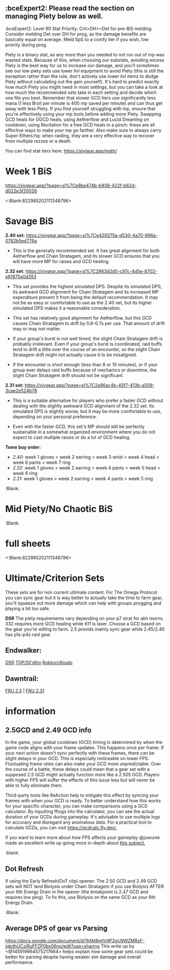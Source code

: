 ## **:bceExpert2: Please read the section on managing Piety below as well.**

:bceExpert2: Level 90 Stat Priority: Crit>DH>=Det for pre-BiS melding. Consider melding Det over DH for prog, as the damage benefits are basically equal on average. Meld SpS to a comfy tier if you wish, low priority during prog. 

Piety is a binary stat, as any more than you needed to not run out of mp was wasted stats. Because of this, when choosing our substats, avoiding excess Piety is the best way for us to increase our damage, and you'll sometimes see our low piety sets use lower ilvl equipment to avoid Piety (this is still the exception rather than the rule, don't actively use lower ilvl items to dodge Piety without calculating out the gain yourself). It's hard to predict exactly how much Piety you might need in most settings, but you can take a look at how much the recommended sets take in each setting and decide which one fits you best. Remember that slower GCD tiers use significantly less mana (1 less Broil per minute is 400 mp saved per minute) and can thus get away with less Piety. If you find yourself struggling with mp, ensure that you're effectively using your mp tools before adding more Piety. Swapping GCD heals for OGCD heals, using Aetherflow and Lucid Dreaming on cooldown, using Recitation  for a free GCD heals in a pinch: these are all effective ways to make your mp go farther. Also make sure to always carry Super-Ethers:hq: when raiding, they are a very effective way to recover from multiple rezzes or a death.

You can find stat tiers here: <https://xivgear.app/math/>


# Week 1 BiS
<https://xivgear.app/?page=sl%7Ce8be474b-b938-422f-b62d-d022e3f20026>

<:Blank:822985202111348796>
# Savage BiS

**2.40 set:** <https://xivgear.app/?page=sl%7Ce429375a-d530-4a70-996a-0782b5ed776a>
* This is the generally recommended set. It has great alignment for both Aetherflow and Chain Stratagem, and its slower GCD ensures that you will have more MP for raises and GCD healing.

**2.32 set:** <https://xivgear.app/?page=sl%7C2863d2d0-c97c-4d5e-8702-e61875a0d353>
* This set provides the highest simulated DPS. Despite its simulated DPS, its awkward GCD alignment for Chain Stratagem and its increased MP expenditure prevent it from being the default recommendation. It may not be as easy or comfortable to use as the 2.40 set, but its higher simulated DPS makes it a reasonable consideration.

* This set has relatively good alignment for Aetherflow, but this GCD causes Chain Stratagem to drift by 0.6-0.7s per use. That amount of drift may or may not matter.

* If your group's burst is not well timed, the slight Chain Stratagem drift is probably irrelevant. Even if your group's burst is coordinated, raid buffs tend to drift a little over the course of an encounter, so the slight Chain Stratagem drift might not actually cause it to be misaligned.

* If the encounter is short enough (less than 8 or 10 minutes), or if your group ever delays raid buffs because of mechanics or downtime, the slight Chain Stratagem drift should not be significant.

**2.31 set:** <https://xivgear.app/?page=sl%7C2a96ac4b-45f7-413b-a509-3cae2e524b78>
* This is a suitable alternative for players who prefer a faster GCD without dealing with the slightly awkward GCD alignment of the 2.32 set. Its simulated DPS is slightly worse, but it may be more comfortable to use, depending on your personal preference.

* Even with the faster GCD, this set's MP should still be perfectly sustainable in a somewhat organized environment where you do not expect to cast multiple raises or do a lot of GCD healing.

**Tome buy order:**
* *2.40:* week 1 gloves > week 2 earring > week 3 wrist > week 4 head > week 6 pants > week 7 ring
* *2.32:* week 1 gloves > week 2 earring > week 4 pants > week 5 head > week 6 ring
* *2.31:* week 1 gloves > week 2 earring > week 4 pants >  week 5 ring


:Blank: 
# **Mid Piety/No Chaotic BiS**


:Blank: 
# **full sheets**


<:Blank:822985202111348796> 
# Ultimate/Criterion Sets
These sets are for non current ultimate content. For The Omega Protocol you can sync gear but it is way better to actually take the time to farm gear, you'll squeeze out more damage which can help with groups progging and playing a bit too safe.

**DSR** The piety requirements vary depending on your p7 strat for akh morns. 332 requires more GCD healing while 611 is laxer. Choose a GCD based on the gear you're willing to farm. 2.5 provids mainly sync gear while 2.45/2.40 has p1s-p4s raid gear

## Endwalker: 
[DSR](<https://xivgear.app/?page=sl%7C7513a190-7602-408d-9829-71026af81e45>)
[TOP/Sil'dihn](<https://xivgear.app/?page=sl%7C8c6abd67-375c-468b-ad28-0bf64fd7a650>)
[Rokkon/Aloalo](<https://xivgear.app/?page=bis%7Csch%7Cendwalker%7Canabaseios>)

## Dawntrail:
[FRU 2.5](<https://xivgear.app/?page=sl%7Cff8e55a8-a598-4bf3-abdd-bb40b66fa908&onlySetIndex=0>) | [FRU 2.31](<https://xivgear.app/?page=sl%7Cff8e55a8-a598-4bf3-abdd-bb40b66fa908&onlySetIndex=3>)

# information 

## 2.5GCD and 2.49 GCD info

In the game, your global cooldown (GCD) timing is determined by when the game code aligns with your frame updates. This happens once per frame. If your next action doesn't sync perfectly with these frames, there can be slight delays in your GCD. This is especially noticeable on lower FPS. Fluctuating frame rates can also make your GCD more unpredictable. Over the course of a battle, these delays could mean that a gear set with a supposed 2.5 GCD might actually function more like a 2.505 GCD. Players with higher FPS will suffer the effects of this issue less but will never be able to fully eliminate them. 

Third-party tools like ReAction help to mitigate this effect by syncing your frames with when your GCD is ready. To better understand how this works for your specific character, you can make comparisons using a GCD calculator. By inputting fflogs into the calculator, you can see the actual duration of your GCDs during gameplay. It's advisable to use multiple logs for accuracy and disregard any anomalous data. For a practical tool to calculate GCDs, you can visit <https://gcdcalc.fly.dev/.>

If you want to learn more about how FPS affects your gameplay @juwunie made an excellent write up going more in-depth about [this subject.](https://docs.google.com/document/d/1MrihCFNViHOGO7ETedsrA3E02urhByuCqYayT6qPots/edit?usp=sharing)

:blank:
## Dot Refresh 

If using the Early Refresh(DoT clip) opener: The 2.50 GCD and 2.49 GCD sets will NOT land Biolysis under Chain Stratagem if you use Biolysis AFTER your 6th Energy Drain in the opener (the breakpoint is 2.47 GCD and requires low ping). To fix this, use Biolysis on the same GCD as your 6th Energy Drain.

:Blank:
## Average DPS of gear vs Parsing
<https://docs.google.com/document/d/1hfAt8mtV4P2qU9WZMRsF-jqkdhUCziRuFFZP0bx06no/edit?usp=sharing>
This write up by <@145919664575217664> helps explain how some gear sets could be better for parsing despite having weaker sim damage and overall performance.